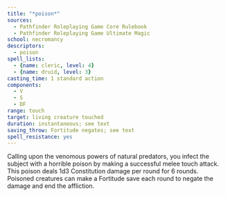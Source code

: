 ```yaml
---
title: "*poison*"
sources:
  - Pathfinder Roleplaying Game Core Rulebook
  - Pathfinder Roleplaying Game Ultimate Magic
school: necromancy
descriptors:
  - poison
spell_lists:
  - {name: cleric, level: 4}
  - {name: druid, level: 3}
casting_time: 1 standard action
components:
  - V
  - S
  - DF
range: touch
target: living creature touched
duration: instantaneous; see text
saving_throw: Fortitude negates; see text
spell_resistance: yes
---
```


Calling upon the venomous powers of natural predators, you infect the subject with a horrible poison by making a successful melee touch attack. This poison deals 1d3 Constitution damage per round for 6 rounds. Poisoned creatures can make a Fortitude save each round to negate the damage and end the affliction.

